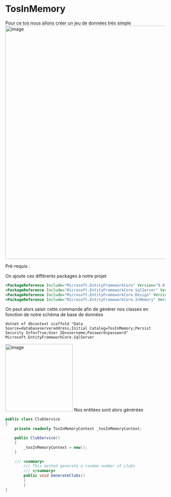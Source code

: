 # TosInMemory


Pour ce tos nous allons créer un jeu de données très simple
<img width="732" alt="image" src="https://user-images.githubusercontent.com/67638928/165962051-e561deeb-0fb0-4d14-af5b-9c45a5310a82.png">


Pré-requis :

On ajoute ces différents packages à notre projet

```XML
<PackageReference Include="Microsoft.EntityFrameworkCore" Version="6.0.4" />
<PackageReference Include="Microsoft.EntityFrameworkCore.SqlServer" Version="6.0.4" />
<PackageReference Include="Microsoft.EntityFrameworkCore.Design" Version="6.0.4">
<PackageReference Include="Microsoft.EntityFrameworkCore.InMemory" Version="6.0.4" />
```

On peut alors saisir cette commande afin de générer nos classes en fonction de notre schéma de base de données
```
dotnet ef dbcontext scaffold "Data Source=databaseserveraddress;Initial Catalog=TosInMemory;Persist Security Info=True;User ID=username;Password=password" Microsoft.EntityFrameworkCore.SqlServer
```

<img width="212" alt="image" src="https://user-images.githubusercontent.com/67638928/165966573-a6091e76-2df5-4108-8b20-5fe3468cbc3d.png">
Nos entitées sont alors générées

```C#
public class ClubService
{
	private readonly TosInMemoryContext _tosInMemoryContext;

	public ClubService()
	{
		_tosInMemoryContext = new();
	}

	/// <summary>
        /// This method generate a random number of clubs
        /// </summary>
		public void GenerateClubs()
        {
        }
}
````


  


